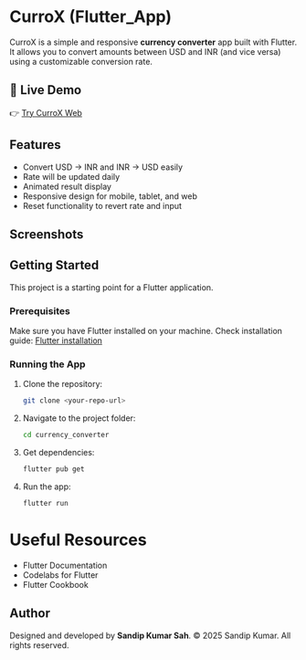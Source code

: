 # CurroX (Flutter_App)

CurroX is a simple and responsive **currency converter** app built with Flutter.  
It allows you to convert amounts between USD and INR (and vice versa) using a customizable conversion rate.

## 🚀 Live Demo
👉 [Try CurroX Web](https://sandip4083.github.io/CurroX_web/)

## Features

- Convert USD → INR and INR → USD easily
- Rate will be updated daily
- Animated result display
- Responsive design for mobile, tablet, and web
- Reset functionality to revert rate and input

## Screenshots


## Getting Started

This project is a starting point for a Flutter application.

### Prerequisites

Make sure you have Flutter installed on your machine.
Check installation guide: [Flutter installation](https://docs.flutter.dev/get-started/install)

### Running the App

1. Clone the repository:

   ```bash
   git clone <your-repo-url>

   ```

2. Navigate to the project folder:

   ```bash
   cd currency_converter

   ```

3. Get dependencies:

   ```bash
   flutter pub get

   ```

4. Run the app:
   ```bash
   flutter run
   ```

# Useful Resources

- Flutter Documentation
- Codelabs for Flutter
- Flutter Cookbook

## Author

Designed and developed by **Sandip Kumar Sah**.
© 2025 Sandip Kumar. All rights reserved.
